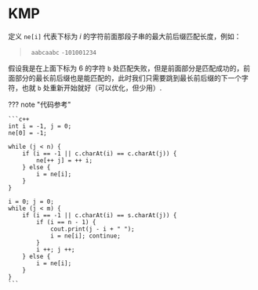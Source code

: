 # KMP

定义 `ne[i]` 代表下标为 $i$ 的字符前面那段子串的最大前后缀匹配长度，例如：

> ` aabcaabc`
> `-101001234`

假设我是在上面下标为 $6$ 的字符 `b` 处匹配失败，但是前面部分是匹配成功的，前面部分的最长前后缀也是能匹配的，此时我们只需要跳到最长前后缀的下一个字符，也就 `b` 处重新开始就好（可以优化，但少用）.

??? note "代码参考"

    ```c++
    int i = -1, j = 0;
    ne[0] = -1;

    while (j < n) {
        if (i == -1 || c.charAt(i) == c.charAt(j)) {
            ne[++ j] = ++ i;
        } else {
            i = ne[i];
        }
    }

    i = 0; j = 0;
    while (j < m) {
        if (i == -1 || c.charAt(i) == s.charAt(j)) {
            if (i == n - 1) {
                cout.print(j - i + " ");
                i = ne[i]; continue;
            }
            i ++; j ++;
        } else {
            i = ne[i];
        }
    }
    ```